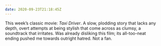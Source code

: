 ```yaml
---
date: 2020-09-23T21:18:45Z
---
```

This week’s classic movie: <cite>Taxi Driver</cite>. A slow, plodding story that lacks any depth, overt attempts at being stylish that come across as clumsy, a soundtrack that irritates. Was already disliking this film; its all-too-neat ending pushed me towards outright hatred. Not a fan.
